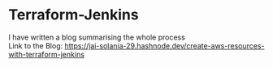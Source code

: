 # Terraform-Jenkins
I have written a blog summarising the whole process <br>
Link to the Blog: https://jai-solania-29.hashnode.dev/create-aws-resources-with-terraform-jenkins
